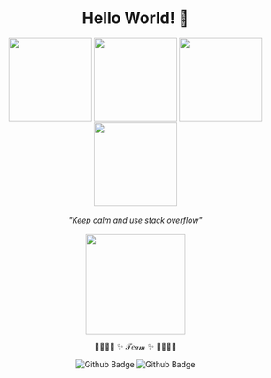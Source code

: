 <div align="center">

  # Hello World! 👋 
  <img src="https://thumbs.gfycat.com/ImportantDesertedDavidstiger-max-1mb.gif" height="150" />
  <img src="https://64.media.tumblr.com/67954a9a19908e0b06fe08b963ae79cc/tumblr_ov273eSgNd1r2pp2to1_400.gifv" height="150" />
  <img src="https://68.media.tumblr.com/a3fd2363d4983d2ecad7fcd3fc495cdb/tumblr_nzvdibMPH81qkejxno1_250.gif" height="150" />
  <img src="http://giphygifs.s3.amazonaws.com/media/7kn27lnYSAE9O/giphy.gif" height="150" />
  <br><br>
  <i>"Keep calm and use stack overflow"</i>
  <br><br>
  <img src="https://c.tenor.com/p_YWrWeyHMkAAAAC/beaker-muppet.gif" height="180" />
  <p>🌹🌼🌷🌻  ✨ 𝒯𝑒𝒶𝓂 ✨  🌹🌼🌷🌻</p>  
  
  ![Github Badge](https://img.shields.io/badge/-@GiZambanini-24292e?style=flat&logo=Github&logoColor=white&link=https://github.com/gi-m-zambanini)
  ![Github Badge](https://img.shields.io/badge/-@Isabela-24292e?style=flat&logo=Github&logoColor=white&link=https://github.com/Isabela-CP)
  
  
</div>



<!---### Last Work: [click here😉](https://milofi.netlify.app/)
https://tenor.com/view/chis-sweet-home-cat-keyboard-typing-anime-gif-7358454

milenafs/milenafs is a ✨ special ✨ repository because its `README.md` (this file) appears on your GitHub profile.
You can click the Preview link to take a look at your changes.
--->
